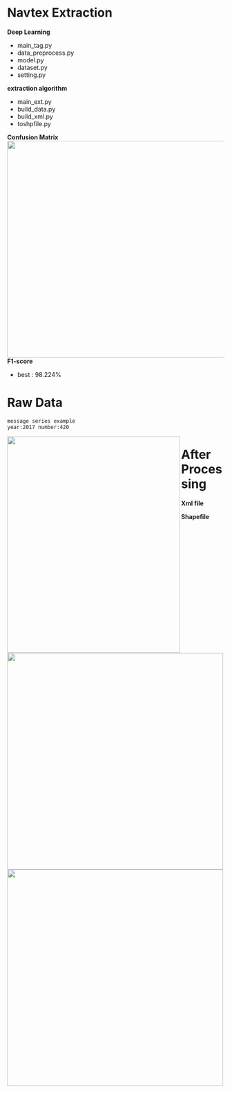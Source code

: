 # Navtex Extraction
**Deep Learning**
- main_tag.py
- data_preprocess.py
- model.py
- dataset.py
- setting.py

**extraction algorithm**
- main_ext.py
- build_data.py
- build_xml.py
- toshpfile.py


**Confusion Matrix**
<img align="left" src="https://i.imgur.com/ZD3rcJn.png" width="700" height="500">

**F1-score**
- best : 98.224%

# Raw Data
```
message series example
year:2017 number:420
```
<img align="left" src="https://i.imgur.com/c59hcj3.png" width="400" height="500">

# After Processing
**Xml file**
<img align="left" src="https://i.imgur.com/jfNg29q.png" width="500" height="500">

**Shapefile**
<img align="left" src="https://i.imgur.com/17EqiDy.png" width="500" height="500">

